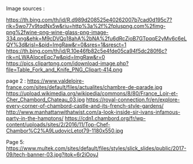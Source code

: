 Image sources :


https://th.bing.com/th/id/R.d989d208525e40262007b7cad0d195c7?rik=5wo77v9tqdNx5w&riu=http%3a%2f%2fpluspng.com%2fimg-png%2fwine-png-wine-glass-png-image-334.png&ehk=M9cDVQo18ahA%2bNA%2fu6dRcZjoB7GTpqqE2yMv6c6eLQY%3d&risl=&pid=ImgRaw&r=0&sres=1&sresct=1
https://th.bing.com/th/id/R.10e46fb82c5e4fde05ca94f5dc280f6c?rik=nLWAAIqceEqc7w&pid=ImgRaw&r=0
https://pics.clipartpng.com/idownload-image.php?file=Table_Fork_and_Knife_PNG_Clipart-414.png

page 2 :
https://www.valdeloire-france.com/sites/default/files/actualites/chambre-de-parade.jpg
https://upload.wikimedia.org/wikipedia/commons/8/80/France_Loir-et-Cher_Chambord_Chateau_03.jpg
https://royal-connection.fr/en/explore-every-corner-of-chambord-castle-and-its-french-style-gardens/
http://www.manhattanwithatwist.com/a-look-inside-sir-ivans-infamous-party-in-the-hamptons/
https://cdn1.chambord.org/fr/wp-content/uploads/sites/2/2016/11/Top-Chef-Chambor%C2%A9LudovicLetot79-1180x550.jpg

Page 5:
https://www.multek.com/sites/default/files/styles/slick_slides/public/2017-09/tech-banner-03.jpg?itok=6r2iOoyJ
